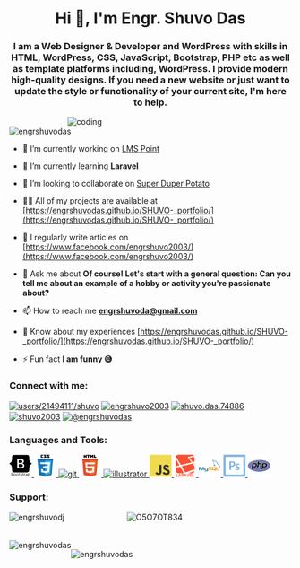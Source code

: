 <h1 align="center">Hi 👋, I'm Engr. Shuvo Das</h1>
<h3 align="center">I am a Web Designer & Developer and WordPress with skills in HTML, WordPress, CSS, JavaScript, Bootstrap, PHP etc as well as template platforms including, WordPress. I provide modern high-quality designs. If you need a new website or just want to update the style or functionality of your current site, I'm here to help.</h3>
<img src="https://user-images.githubusercontent.com/55389276/140866485-8fb1c876-9a8f-4d6a-98dc-08c4981eaf70.gif" alt="coding" width="400px" align="right">

<p align="left"> <img src="https://komarev.com/ghpvc/?username=engrshuvodas&label=Profile%20views&color=0e75b6&style=flat" alt="engrshuvodas" /> </p>

- 🔭 I’m currently working on [LMS Point](https://engrshuvodas.github.io/LMS-POINT/)

- 🌱 I’m currently learning **Laravel**

- 👯 I’m looking to collaborate on [Super Duper Potato](https://engrshuvodas.github.io/Super-Duper-Potato/)

- 👨‍💻 All of my projects are available at [https://engrshuvodas.github.io/SHUVO-_portfolio/](https://engrshuvodas.github.io/SHUVO-_portfolio/)

- 📝 I regularly write articles on [https://www.facebook.com/engrshuvo2003/](https://www.facebook.com/engrshuvo2003/)

- 💬 Ask me about **Of course! Let's start with a general question: Can you tell me about an example of a hobby or activity you're passionate about?**

- 📫 How to reach me **engrshuvoda@gmail.com**

- 📄 Know about my experiences [https://engrshuvodas.github.io/SHUVO-_portfolio/](https://engrshuvodas.github.io/SHUVO-_portfolio/)

- ⚡ Fun fact **I am funny 😅**

<h3 align="left">Connect with me:</h3>
<p align="left">
<a href="https://stackoverflow.com/users/21494111/shuvo" target="blank"><img align="center" src="https://raw.githubusercontent.com/rahuldkjain/github-profile-readme-generator/master/src/images/icons/Social/stack-overflow.svg" alt="users/21494111/shuvo" height="30" width="40" /></a>
<a href="https://fb.com/engrshuvo2003" target="blank"><img align="center" src="https://raw.githubusercontent.com/rahuldkjain/github-profile-readme-generator/master/src/images/icons/Social/facebook.svg" alt="engrshuvo2003" height="30" width="40" /></a>
<a href="https://instagram.com/shuvo.das.74886" target="blank"><img align="center" src="https://raw.githubusercontent.com/rahuldkjain/github-profile-readme-generator/master/src/images/icons/Social/instagram.svg" alt="shuvo.das.74886" height="30" width="40" /></a>
<a href="https://dribbble.com/shuvo2003/about" target="blank"><img align="center" src="https://raw.githubusercontent.com/rahuldkjain/github-profile-readme-generator/master/src/images/icons/Social/dribbble.svg" alt="shuvo2003" height="30" width="40" /></a>
<a href="https://www.youtube.com/channel/UCEJ0R871tF2PLT27q9azYWg" target="blank"><img align="center" src="https://raw.githubusercontent.com/rahuldkjain/github-profile-readme-generator/master/src/images/icons/Social/youtube.svg" alt="@engrshuvodas" height="30" width="40" /></a>
</p>

<h3 align="left">Languages and Tools:</h3>
<p align="left"> <a href="https://getbootstrap.com" target="_blank" rel="noreferrer"> <img src="https://raw.githubusercontent.com/devicons/devicon/master/icons/bootstrap/bootstrap-plain-wordmark.svg" alt="bootstrap" width="40" height="40"/> </a> <a href="https://www.w3schools.com/css/" target="_blank" rel="noreferrer"> <img src="https://raw.githubusercontent.com/devicons/devicon/master/icons/css3/css3-original-wordmark.svg" alt="css3" width="40" height="40"/> </a> <a href="https://git-scm.com/" target="_blank" rel="noreferrer"> <img src="https://www.vectorlogo.zone/logos/git-scm/git-scm-icon.svg" alt="git" width="40" height="40"/> </a> <a href="https://www.w3.org/html/" target="_blank" rel="noreferrer"> <img src="https://raw.githubusercontent.com/devicons/devicon/master/icons/html5/html5-original-wordmark.svg" alt="html5" width="40" height="40"/> </a> <a href="https://www.adobe.com/in/products/illustrator.html" target="_blank" rel="noreferrer"> <img src="https://www.vectorlogo.zone/logos/adobe_illustrator/adobe_illustrator-icon.svg" alt="illustrator" width="40" height="40"/> </a> <a href="https://developer.mozilla.org/en-US/docs/Web/JavaScript" target="_blank" rel="noreferrer"> <img src="https://raw.githubusercontent.com/devicons/devicon/master/icons/javascript/javascript-original.svg" alt="javascript" width="40" height="40"/> </a> <a href="https://laravel.com/" target="_blank" rel="noreferrer"> <img src="https://raw.githubusercontent.com/devicons/devicon/master/icons/laravel/laravel-plain-wordmark.svg" alt="laravel" width="40" height="40"/> </a> <a href="https://www.mysql.com/" target="_blank" rel="noreferrer"> <img src="https://raw.githubusercontent.com/devicons/devicon/master/icons/mysql/mysql-original-wordmark.svg" alt="mysql" width="40" height="40"/> </a> <a href="https://www.photoshop.com/en" target="_blank" rel="noreferrer"> <img src="https://raw.githubusercontent.com/devicons/devicon/master/icons/photoshop/photoshop-line.svg" alt="photoshop" width="40" height="40"/> </a> <a href="https://www.php.net" target="_blank" rel="noreferrer"> <img src="https://raw.githubusercontent.com/devicons/devicon/master/icons/php/php-original.svg" alt="php" width="40" height="40"/> </a> </p>

<h3 align="left">Support:</h3>
<p><a href="https://www.buymeacoffee.com/engrshuvodj"> <img align="left" src="https://cdn.buymeacoffee.com/buttons/v2/default-yellow.png" height="50" width="210" alt="engrshuvodj" /></a><a href="https://ko-fi.com/O5O7OT834"> <img align="left" src="https://cdn.ko-fi.com/cdn/kofi3.png?v=3" height="50" width="210" alt="O5O7OT834" /></a></p><br><br>

<p><img align="left" src="https://github-readme-stats.vercel.app/api/top-langs?username=engrshuvodas&show_icons=true&locale=en&layout=compact" alt="engrshuvodas" /></p>

<p>&nbsp;<img align="center" src="https://github-readme-stats.vercel.app/api?username=engrshuvodas&show_icons=true&locale=en" alt="engrshuvodas" /></p>
